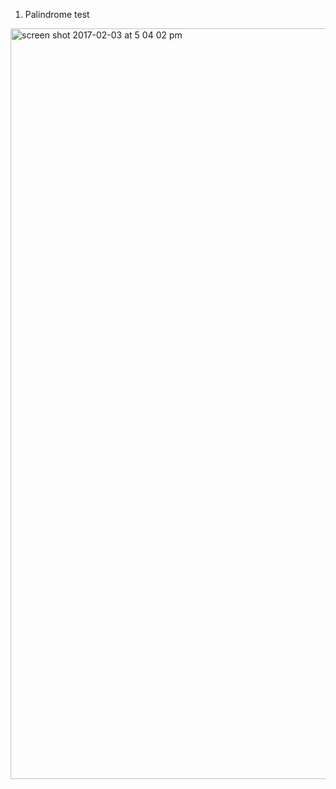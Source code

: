 1. Palindrome test
<img width="1201" alt="screen shot 2017-02-03 at 5 04 02 pm" src="https://cloud.githubusercontent.com/assets/16051893/22614085/dca95308-ea32-11e6-9978-e49f8d4e39d6.png">